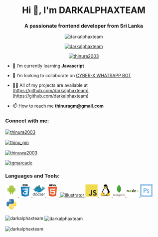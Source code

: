<h1 align="center">Hi 👋, I'm DARKALPHAXTEAM</h1>

<h3 align="center">A passionate frontend developer from Sri Lanka</h3>

<p align="center"> <img src="https://komarev.com/ghpvc/?username=darkalphaxteam&label=Profile%20views&color=0e75b6&style=flat" alt="darkalphaxteam" /> </p>

<p align="center"> <a href="https://github.com/ryo-ma/github-profile-trophy"><img src="https://github-profile-trophy.vercel.app/?username=darkalphaxteam" alt="darkalphaxteam" /></a> </p>

<p align="center"> <a href="https://twitter.com/thinura2003" target="blank"><img src="https://img.shields.io/twitter/follow/thinura2003?logo=twitter&style=for-the-badge" alt="thinura2003" /></a> </p>

- 🌱 I’m currently learning **Javascript**

- 👯 I’m looking to collaborate on [CYBER-X WHATSAPP BOT](https://github.com/darkalphaxteam/CYBER-X-MD-VOL-01)

- 👨‍💻 All of my projects are available at [https://github.com/darkalphaxteam](https://github.com/darkalphaxteam)

- 📫 How to reach me **thinuragm@gmail.com**

<h3 align="left">Connect with me:</h3>

<p align="left">

<a href="https://twitter.com/thinuragm" target="blank"><img align="center" src="https://raw.githubusercontent.com/rahuldkjain/github-profile-readme-generator/master/src/images/icons/Social/twitter.svg" alt="thinura2003" height="30" width="40" /></a>

<a href="https://fb.com/thinu.gm" target="blank"><img align="center" src="https://raw.githubusercontent.com/rahuldkjain/github-profile-readme-generator/master/src/images/icons/Social/facebook.svg" alt="thinu_gm" height="30" width="40" /></a>

<a href="https://instagram.com/thinuwa2003" target="blank"><img align="center" src="https://raw.githubusercontent.com/rahuldkjain/github-profile-readme-generator/master/src/images/icons/Social/instagram.svg" alt="thinuwa2003" height="30" width="40" /></a>

<a href="https://m.youtube.com/c/TGMArcade_2022" target="blank"><img align="center" src="https://raw.githubusercontent.com/rahuldkjain/github-profile-readme-generator/master/src/images/icons/Social/youtube.svg" alt="tgmarcade" height="30" width="40" /></a>

</p>

<h3 align="left">Languages and Tools:</h3>

<p align="left"> <a href="https://developer.android.com" target="_blank" rel="noreferrer"> <img src="https://raw.githubusercontent.com/devicons/devicon/master/icons/android/android-original-wordmark.svg" alt="android" width="40" height="40"/> </a> <a href="https://www.w3schools.com/css/" target="_blank" rel="noreferrer"> <img src="https://raw.githubusercontent.com/devicons/devicon/master/icons/css3/css3-original-wordmark.svg" alt="css3" width="40" height="40"/> </a> <a href="https://www.docker.com/" target="_blank" rel="noreferrer"> <img src="https://raw.githubusercontent.com/devicons/devicon/master/icons/docker/docker-original-wordmark.svg" alt="docker" width="40" height="40"/> </a> <a href="https://www.w3.org/html/" target="_blank" rel="noreferrer"> <img src="https://raw.githubusercontent.com/devicons/devicon/master/icons/html5/html5-original-wordmark.svg" alt="html5" width="40" height="40"/> </a> <a href="https://www.adobe.com/in/products/illustrator.html" target="_blank" rel="noreferrer"> <img src="https://www.vectorlogo.zone/logos/adobe_illustrator/adobe_illustrator-icon.svg" alt="illustrator" width="40" height="40"/> </a> <a href="https://developer.mozilla.org/en-US/docs/Web/JavaScript" target="_blank" rel="noreferrer"> <img src="https://raw.githubusercontent.com/devicons/devicon/master/icons/javascript/javascript-original.svg" alt="javascript" width="40" height="40"/> </a> <a href="https://www.linux.org/" target="_blank" rel="noreferrer"> <img src="https://raw.githubusercontent.com/devicons/devicon/master/icons/linux/linux-original.svg" alt="linux" width="40" height="40"/> </a> <a href="https://www.mongodb.com/" target="_blank" rel="noreferrer"> <img src="https://raw.githubusercontent.com/devicons/devicon/master/icons/mongodb/mongodb-original-wordmark.svg" alt="mongodb" width="40" height="40"/> </a> <a href="https://nodejs.org" target="_blank" rel="noreferrer"> <img src="https://raw.githubusercontent.com/devicons/devicon/master/icons/nodejs/nodejs-original-wordmark.svg" alt="nodejs" width="40" height="40"/> </a> <a href="https://www.photoshop.com/en" target="_blank" rel="noreferrer"> <img src="https://raw.githubusercontent.com/devicons/devicon/master/icons/photoshop/photoshop-line.svg" alt="photoshop" width="40" height="40"/> </a> <a href="https://www.python.org" target="_blank" rel="noreferrer"> <img src="https://raw.githubusercontent.com/devicons/devicon/master/icons/python/python-original.svg" alt="python" width="40" height="40"/> </a> </p>

<p><img align="left" src="https://github-readme-stats.vercel.app/api/top-langs?username=darkalphaxteam&show_icons=true&locale=en&layout=compact" alt="darkalphaxteam" /></p>

<p>&nbsp;<img align="center" src="https://github-readme-stats.vercel.app/api?username=darkalphaxteam&show_icons=true&locale=en" alt="darkalphaxteam" /></p>

<p><img align="center" src="https://github-readme-streak-stats.herokuapp.com/?user=darkalphaxteam&" alt="darkalphaxteam" /></p>

